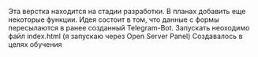 Эта верстка находится на стадии разработки. В планах добавить еще некоторые функции. Идея состоит в том, что данные с формы пересылаются в ранее созданный Telegram-Bot.
Запускать неоходимо файл index.html (я запускаю через Open Server Panel)
Создавалось в целях обучения
